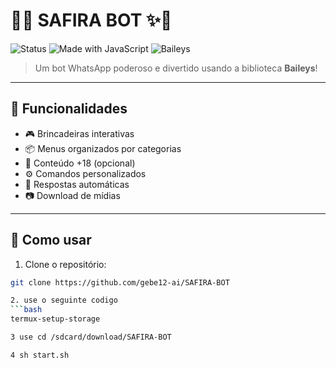 
# 💎✨ SAFIRA BOT ✨💎

![Status](https://img.shields.io/badge/Bot-Online-brightgreen)
![Made with JavaScript](https://img.shields.io/badge/Made%20with-JavaScript-yellow)
![Baileys](https://img.shields.io/badge/Library-Baileys-blue)

> Um bot WhatsApp poderoso e divertido usando a biblioteca **Baileys**!

---

## 📜 Funcionalidades

- 🎮 Brincadeiras interativas
- 📦 Menus organizados por categorias
- 🔞 Conteúdo +18 (opcional)
- ⚙️ Comandos personalizados
- 🤖 Respostas automáticas
- 📷 Download de mídias

---

## 🚀 Como usar

1. Clone o repositório:
```bash
git clone https://github.com/gebe12-ai/SAFIRA-BOT

2. use o seguinte codigo
```bash
termux-setup-storage

3 use cd /sdcard/download/SAFIRA-BOT

4 sh start.sh